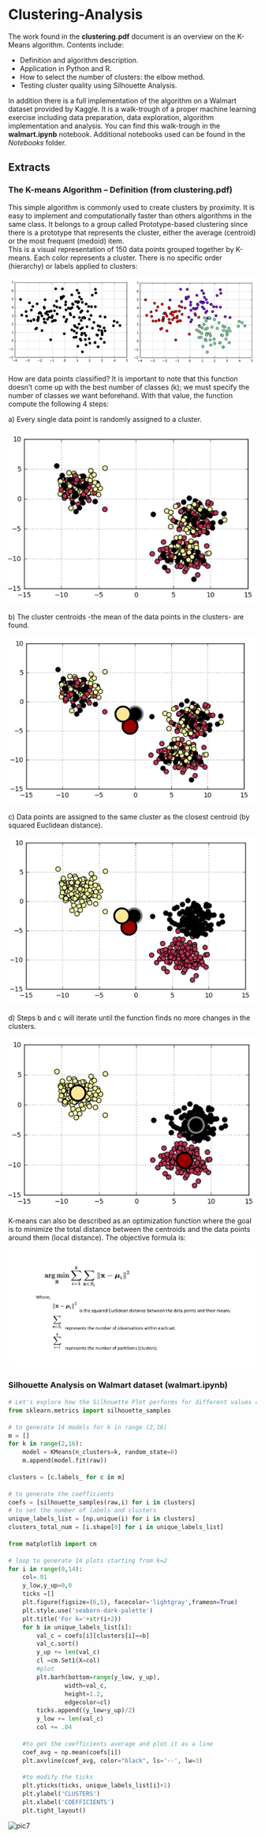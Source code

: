 # Clustering-Analysis

The work found in the **clustering.pdf** document is an overview on the K-Means algorithm. Contents include:

- Definition and algorithm description.
- Application in Python and R.
- How to select the number of clusters: the elbow method.
- Testing cluster quality using Silhouette Analysis.

In addition there is a full implementation of the algorithm on a Walmart dataset provided by Kaggle. It is a walk-trough of a proper machine learning exercise including data preparation, data exploration, algorithm implementation and analysis. You can find this walk-trough in the **walmart.ipynb** notebook. Additional notebooks used can be found in the *Notebooks* folder.

## Extracts 

### The K-means Algorithm – Definition (from clustering.pdf)

This simple algorithm is commonly used to create clusters by proximity. It is easy to implement
and computationally faster than others algorithms in the same class. It belongs to a group called
Prototype-based clustering since there is a prototype that represents the cluster, either the average
(centroid) or the most frequent (medoid) item.  
This is a visual representation of 150 data points grouped together by K-means. Each color
represents a cluster. There is no specific order (hierarchy) or labels applied to clusters:

![pic1](https://github.com/PyAntony/Clustering-Analysis/blob/master/images/pic1.png)

How are data points classified? It is important to note that this function doesn’t come up with
the best number of classes (k); we must specify the number of classes we want beforehand. With that
value, the function compute the following 4 steps:

a) Every single data point is randomly assigned to a cluster.

![pic2](https://github.com/PyAntony/Clustering-Analysis/blob/master/images/pic2.png)

b) The cluster centroids -the mean of the data points in the clusters- are found.

![pic3](https://github.com/PyAntony/Clustering-Analysis/blob/master/images/pic3.png)

c) Data points are assigned to the same cluster as the closest centroid (by squared Euclidean distance).

![pic4](https://github.com/PyAntony/Clustering-Analysis/blob/master/images/pic4.png)

d) Steps b and c will iterate until the function finds no more changes in the clusters.

![pic5](https://github.com/PyAntony/Clustering-Analysis/blob/master/images/pic5.png)

K-means can also be described as an optimization function where the goal is to minimize the
total distance between the centroids and the data points around them (local distance). The objective
formula is:

![pic6](https://github.com/PyAntony/Clustering-Analysis/blob/master/images/pic6.png)

### Silhouette Analysis on Walmart dataset (walmart.ipynb)


```python
# Let's explore how the Silhouette Plot performs for different values of k 
from sklearn.metrics import silhouette_samples

# to generate 14 models for k in range (2,16)
m = []
for k in range(2,16):
    model = KMeans(n_clusters=k, random_state=0)
    m.append(model.fit(raw))

clusters = [c.labels_ for c in m]

# to generate the coefficients
coefs = [silhouette_samples(raw,i) for i in clusters]
# to set the number of labels and clusters
unique_labels_list = [np.unique(i) for i in clusters]
clusters_total_num = [i.shape[0] for i in unique_labels_list]

from matplotlib import cm

# loop to generate 14 plots starting from k=2
for i in range(0,14):
    col=.01
    y_low,y_up=0,0 
    ticks =[]
    plt.figure(figsize=(6,5), facecolor='lightgray',frameon=True)
    plt.style.use('seaborn-dark-palette')
    plt.title('For k='+str(i+2))
    for b in unique_labels_list[i]:        
        val_c = coefs[i][clusters[i]==b]
        val_c.sort()
        y_up += len(val_c)
        cl =cm.Set1(X=col)        
        #plot
        plt.barh(bottom=range(y_low, y_up), 
                width=val_c, 
                height=1.2,
                edgecolor=cl)
        ticks.append((y_low+y_up)/2)
        y_low += len(val_c)
        col += .04

    #to get the coefficients average and plot it as a line    
    coef_avg = np.mean(coefs[i]) 
    plt.axvline(coef_avg, color="black", ls='--', lw=3)

    #to modify the ticks
    plt.yticks(ticks, unique_labels_list[i]+1)
    plt.ylabel('CLUSTERS')
    plt.xlabel('COEFFICIENTS')
    plt.tight_layout()
```

![pic7]()




	


     



 
